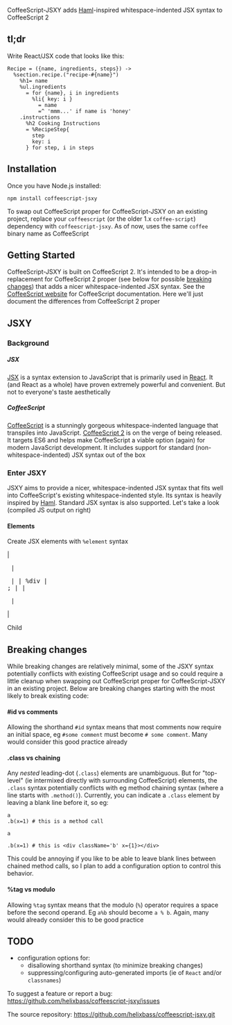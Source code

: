 CoffeeScript-JSXY adds [Haml](http://haml.info)-inspired whitespace-indented JSX syntax to CoffeeScript 2

## tl;dr
Write React/JSX code that looks like this:
```
Recipe = ({name, ingredients, steps}) ->
  %section.recipe.("recipe-#{name}")
    %h1= name
    %ul.ingredients
      = for {name}, i in ingredients
        %li{ key: i }
          = name
          =^ 'mmm...' if name is 'honey'
    .instructions
      %h2 Cooking Instructions
      = %RecipeStep{
        step
        key: i
      } for step, i in steps
```

## Installation

Once you have Node.js installed:

```shell
npm install coffeescript-jsxy
```

To swap out CoffeeScript proper for CoffeeScript-JSXY on an existing project, replace your `coffeescript` (or the older 1.x `coffee-script`) dependency with `coffeescript-jsxy`. As of now, uses the same `coffee` binary name as CoffeeScript

## Getting Started

CoffeeScript-JSXY is built on CoffeeScript 2.
It's intended to be a drop-in replacement for CoffeeScript 2 proper
(see below for possible [breaking changes](#breaking-changes))
that adds a nicer whitespace-indented JSX syntax.
See the [CoffeeScript website](http://coffeescript.org/v2) for CoffeeScript documentation.
Here we'll just document the differences from CoffeeScript 2 proper

## JSXY
### Background
##### JSX
[JSX](https://facebook.github.io/react/docs/introducing-jsx.html) is a syntax extension to JavaScript
that is primarily used in [React](https://facebook.github.io/react/).
It (and React as a whole) have proven extremely powerful and convenient.
But not to everyone's taste aesthetically
##### CoffeeScript
[CoffeeScript](http://coffeescript.org) is a stunningly gorgeous whitespace-indented language that transpiles into JavaScript.
[CoffeeScript 2](http://coffeescript.org/v2) is on the verge of being released.
It targets ES6 and helps make CoffeeScript a viable option (again) for modern JavaScript development.
It includes support for standard (non-whitespace-indented) JSX syntax out of the box

### Enter JSXY
JSXY aims to provide a nicer, whitespace-indented JSX syntax that fits well into
CoffeeScript's existing whitespace-indented style.
Its syntax is heavily inspired by [Haml](http://haml.info).
Standard JSX syntax is also supported.
Let's take a look (compiled JS output on right)
#### Elements
Create JSX elements with `%element` syntax

| <pre>  | <pre>          |
|   %div |   <div></div>; |
| </pre> | </pre>         |

Child


## Breaking changes
While breaking changes are relatively minimal,
some of the JSXY syntax potentially conflicts with existing CoffeeScript usage and so could require
a little cleanup when swapping out CoffeeScript proper for CoffeeScript-JSXY in an existing project.
Below are breaking changes starting with the most likely to break existing code:
#### #id vs comments
Allowing the shorthand `#id` syntax means that most comments now require an initial space, eg
`#some comment` must become `# some comment`.
Many would consider this good practice already
#### .class vs chaining
Any *nested* leading-dot (`.class`) elements are unambiguous.
But for "top-level" (ie intermixed directly with surrounding CoffeeScript) elements,
the `.class` syntax potentially conflicts with eg method chaining syntax (where a line starts with `.method()`).
Currently, you can indicate a `.class` element by leaving a blank line before it, so eg:
```
a
.b(x=1) # this is a method call

a

.b(x=1) # this is <div className='b' x={1}></div>
```
This could be annoying if you like to be able to leave blank lines between chained method calls,
so I plan to add a configuration option to control this behavior.
#### %tag vs modulo
Allowing `%tag` syntax means that the modulo (`%`) operator requires a space
before the second operand. Eg `a%b` should become `a % b`. Again, many would already consider
this to be good practice

## TODO
- configuration options for:
  - disallowing shorthand syntax (to minimize breaking changes)
  - suppressing/configuring auto-generated imports (ie of `React` and/or `classnames`)

To suggest a feature or report a bug: https://github.com/helixbass/coffeescript-jsxy/issues

The source repository: https://github.com/helixbass/coffeescript-jsxy.git
